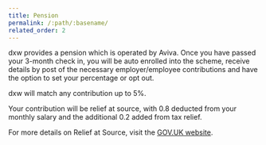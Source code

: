 ```yaml
---
title: Pension
permalink: /:path/:basename/
related_order: 2
---
```


dxw provides a pension which is operated by Aviva. Once you have passed your 3-month check in, you will be auto enrolled into the scheme, receive details by
post of the necessary employer/employee contributions and have the option to set
your percentage or opt out.

dxw will match any contribution up to 5%.

Your contribution will be relief at source, with 0.8 deducted from your monthly
salary and the additional 0.2 added from tax relief.

For more details on Relief at Source, visit the
[GOV.UK website](https://www.gov.uk/guidance/pension-administrators-reclaim-tax-relief-using-relief-at-source#:~:text=Relief%20at%20source%20is%20a,the%20UK%2C%20Scotland%20or%20Wales.).
